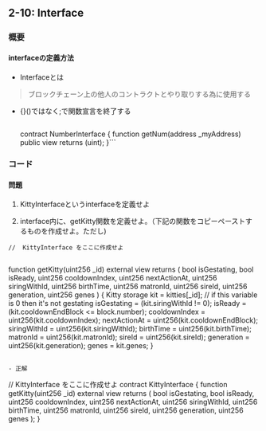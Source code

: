 ## 2-10: Interface

### 概要
#### interfaceの定義方法

- Interfaceとは
>ブロックチェーン上の他人のコントラクトとやり取りする為に使用する

- {}()ではなく;で関数宣言を終了する
  >```
  contract NumberInterface {
  function getNum(address _myAddress) public view returns (uint);
}```


### コード
#### 問題
1.  KittyInterfaceというinterfaceを定義せよ  

1. interface内に、getKitty関数を定義せよ。（下記の関数をコピーペーストするものを作成せよ。ただし)

```
//  KittyInterface をここに作成せよ
```


>>```
function getKitty(uint256 _id) external view returns (
    bool isGestating,
    bool isReady,
    uint256 cooldownIndex,
    uint256 nextActionAt,
    uint256 siringWithId,
    uint256 birthTime,
    uint256 matronId,
    uint256 sireId,
    uint256 generation,
    uint256 genes
) {
    Kitty storage kit = kitties[_id];
    // if this variable is 0 then it's not gestating
    isGestating = (kit.siringWithId != 0);
    isReady = (kit.cooldownEndBlock <= block.number);
    cooldownIndex = uint256(kit.cooldownIndex);
    nextActionAt = uint256(kit.cooldownEndBlock);
    siringWithId = uint256(kit.siringWithId);
    birthTime = uint256(kit.birthTime);
    matronId = uint256(kit.matronId);
    sireId = uint256(kit.sireId);
    generation = uint256(kit.generation);
    genes = kit.genes;
}
```

- 正解

```
//  KittyInterface をここに作成せよ
contract KittyInterface {
  function getKitty(uint256 _id) external view returns (
    bool isGestating,
    bool isReady,
    uint256 cooldownIndex,
    uint256 nextActionAt,
    uint256 siringWithId,
    uint256 birthTime,
    uint256 matronId,
    uint256 sireId,
    uint256 generation,
    uint256 genes
  );
}
```
